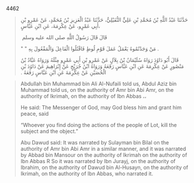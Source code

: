 
4462

> حَدَّثَنَا عَبْدُ اللَّهِ بْنُ مُحَمَّدِ بْنِ عَلِيٍّ النُّفَيْلِيُّ، حَدَّثَنَا عَبْدُ الْعَزِيزِ بْنُ مُحَمَّدٍ، عَنْ عَمْرِو بْنِ أَبِي عَمْرٍو، عَنْ عِكْرِمَةَ، عَنِ ابْنِ عَبَّاسٍ، 
> 
> قَالَ قَالَ رَسُولُ اللَّهِ صلى الله عليه وسلم ‏ 
> 
> "‏ مَنْ وَجَدْتُمُوهُ يَعْمَلُ عَمَلَ قَوْمِ لُوطٍ فَاقْتُلُوا الْفَاعِلَ وَالْمَفْعُولَ بِهِ ‏"‏ ‏.
> 
> قَالَ أَبُو دَاوُدَ رَوَاهُ سُلَيْمَانُ بْنُ بِلاَلٍ عَنْ عَمْرِو بْنِ أَبِي عَمْرٍو مِثْلَهُ وَرَوَاهُ عَبَّادُ بْنُ مَنْصُورٍ عَنْ عِكْرِمَةَ عَنِ ابْنِ عَبَّاسٍ رَفَعَهُ وَرَوَاهُ ابْنُ جُرَيْجٍ عَنْ إِبْرَاهِيمَ عَنْ دَاوُدَ بْنِ الْحُصَيْنِ عَنْ عِكْرِمَةَ عَنِ ابْنِ عَبَّاسٍ رَفَعَهُ ‏.‏

> Abdullah bin Muhammad bin Ali Al-Nufaili told us, Abdul Aziz bin Muhammad told us, on the authority of Amr bin Abi Amr, on the authority of Ikrimah, on the authority of Ibn Abbas ،، 
> 
> He said: The Messenger of God, may God bless him and grant him peace, said 
> 
> “Whoever you find doing the actions of the people of Lot, kill the subject and the object.”
> 
> Abu Dawud said: It was narrated by Sulayman bin Bilal on the authority of Amr bin Abi Amr in a similar manner, and it was narrated by Abbad bin Mansour on the authority of Ikrimah on the authority of Ibn Abbas R So it was narrated by Ibn Jurayj, on the authority of Ibrahim, on the authority of Dawud bin Al-Husayn, on the authority of Ikrimah, on the authority of Ibn Abbas, who narrated it.

